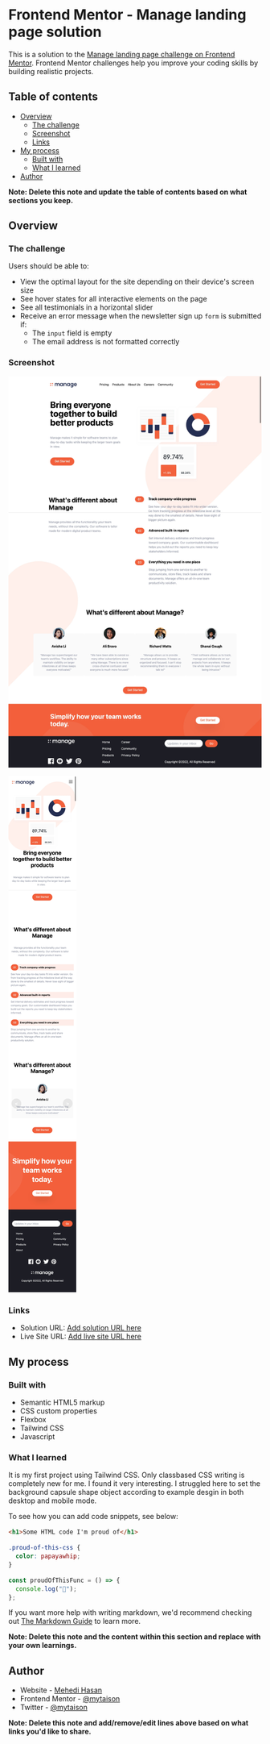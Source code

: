 # Frontend Mentor - Manage landing page solution

This is a solution to the [Manage landing page challenge on Frontend Mentor](https://www.frontendmentor.io/challenges/manage-landing-page-SLXqC6P5). Frontend Mentor challenges help you improve your coding skills by building realistic projects.

## Table of contents

- [Overview](#overview)
  - [The challenge](#the-challenge)
  - [Screenshot](#screenshot)
  - [Links](#links)
- [My process](#my-process)
  - [Built with](#built-with)
  - [What I learned](#what-i-learned)
- [Author](#author)

**Note: Delete this note and update the table of contents based on what sections you keep.**

## Overview

### The challenge

Users should be able to:

- View the optimal layout for the site depending on their device's screen size
- See hover states for all interactive elements on the page
- See all testimonials in a horizontal slider
- Receive an error message when the newsletter sign up `form` is submitted if:
  - The `input` field is empty
  - The email address is not formatted correctly

### Screenshot

![Desktop Mode](./screenshot_desktop.jpeg)

![Mobile Mode](./screenshot_mobile.jpeg)

### Links

- Solution URL: [Add solution URL here](https://github.com/mytaison/manage-landing-Page)
- Live Site URL: [Add live site URL here](https://manage-landing-page.mehedihasan.pro/)

## My process

### Built with

- Semantic HTML5 markup
- CSS custom properties
- Flexbox
- Tailwind CSS
- Javascript

### What I learned

It is my first project using Tailwind CSS. Only classbased CSS writing is completely new for me. I found it very interesting. I struggled here to set the background capsule shape object according to example desgin in both desktop and mobile mode.

To see how you can add code snippets, see below:

```html
<h1>Some HTML code I'm proud of</h1>
```

```css
.proud-of-this-css {
  color: papayawhip;
}
```

```js
const proudOfThisFunc = () => {
  console.log("🎉");
};
```

If you want more help with writing markdown, we'd recommend checking out [The Markdown Guide](https://www.markdownguide.org/) to learn more.

**Note: Delete this note and the content within this section and replace with your own learnings.**

## Author

- Website - [Mehedi Hasan](https://www.your-site.com)
- Frontend Mentor - [@mytaison](https://www.frontendmentor.io/profile/mytaison)
- Twitter - [@mytaison](https://www.twitter.com/mytaison)

**Note: Delete this note and add/remove/edit lines above based on what links you'd like to share.**
